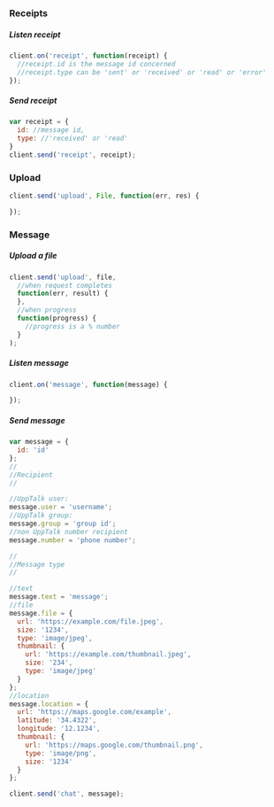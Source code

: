 ### Receipts
##### Listen receipt
```javascript
client.on('receipt', function(receipt) {
  //receipt.id is the message id concerned
  //receipt.type can be 'sent' or 'received' or 'read' or 'error'
});
```
##### Send receipt
```javascript
var receipt = {
  id: //message id,
  type: //'received' or 'read'
}
client.send('receipt', receipt);
```
### Upload
```javascript
client.send('upload', File, function(err, res) {

});
```


### Message
##### Upload a file
```javascript
client.send('upload', file,
  //when request completes
  function(err, result) {
  },
  //when progress
  function(progress) {
    //progress is a % number
  }
);
```
##### Listen message
```javascript
client.on('message', function(message) {

});
```
##### Send message
```javascript
var message = {
  id: 'id'
};
//
//Recipient
//

//UppTalk user:
message.user = 'username';
//UppTalk group:
message.group = 'group id';
//non UppTalk number recipient
message.number = 'phone number';

//
//Message type
//

//text
message.text = 'message';
//file
message.file = {
  url: 'https://example.com/file.jpeg',
  size: '1234',
  type: 'image/jpeg',
  thumbnail: {
    url: 'https://example.com/thumbnail.jpeg',
    size: '234',
    type: 'image/jpeg'
  }
};
//location
message.location = {
  url: 'https://maps.google.com/example',
  latitude: '34.4322',
  longitude: '12.1234',
  thumbnail: {
    url: 'https://maps.google.com/thumbnail.png',
    type: 'image/png',
    size: '1234'
  }
};

client.send('chat', message);
```